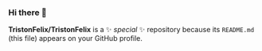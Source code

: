 ### Hi there 👋


**TristonFelix/TristonFelix** is a ✨ _special_ ✨ repository because its `README.md` (this file) appears on your GitHub profile.
<!--
- 🔭 I’m currently working on ...
- 🌱 I’m currently learning ...
- 👯 I’m looking to collaborate on ...
- 🤔 I’m looking for help with ...
- 💬 Ask me about Life, Projects im working on 
- 📫 How to reach me: <a href="https://twitter.com/TristonFelix">Twitter</a>
- 😄 Pronouns: He/Him
- ⚡ Fun fact: My ❤ is on the wrong side.

